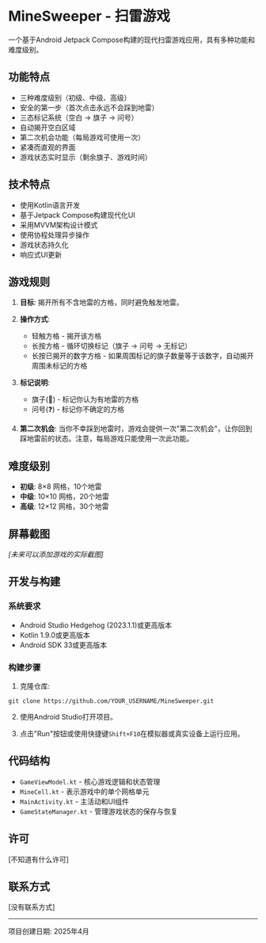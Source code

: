 # MineSweeper - 扫雷游戏

一个基于Android Jetpack Compose构建的现代扫雷游戏应用，具有多种功能和难度级别。

## 功能特点

- 三种难度级别（初级、中级、高级）
- 安全的第一步（首次点击永远不会踩到地雷）
- 三态标记系统（空白 -> 旗子 -> 问号）
- 自动揭开空白区域
- 第二次机会功能（每局游戏可使用一次）
- 紧凑而直观的界面
- 游戏状态实时显示（剩余旗子、游戏时间）

## 技术特点

- 使用Kotlin语言开发
- 基于Jetpack Compose构建现代化UI
- 采用MVVM架构设计模式
- 使用协程处理异步操作
- 游戏状态持久化
- 响应式UI更新

## 游戏规则

1. **目标**: 揭开所有不含地雷的方格，同时避免触发地雷。
2. **操作方式**:
   - 轻触方格 - 揭开该方格
   - 长按方格 - 循环切换标记（旗子 -> 问号 -> 无标记）
   - 长按已揭开的数字方格 - 如果周围标记的旗子数量等于该数字，自动揭开周围未标记的方格

3. **标记说明**:
   - 旗子(🚩) - 标记你认为有地雷的方格
   - 问号(❓) - 标记你不确定的方格

4. **第二次机会**: 当你不幸踩到地雷时，游戏会提供一次"第二次机会"，让你回到踩地雷前的状态。注意，每局游戏只能使用一次此功能。

## 难度级别

- **初级**: 8×8 网格，10个地雷
- **中级**: 10×10 网格，20个地雷
- **高级**: 12×12 网格，30个地雷

## 屏幕截图

_[未来可以添加游戏的实际截图]_

## 开发与构建

### 系统要求

- Android Studio Hedgehog (2023.1.1)或更高版本
- Kotlin 1.9.0或更高版本
- Android SDK 33或更高版本

### 构建步骤

1. 克隆仓库:
```
git clone https://github.com/YOUR_USERNAME/MineSweeper.git
```

2. 使用Android Studio打开项目。

3. 点击"Run"按钮或使用快捷键`Shift+F10`在模拟器或真实设备上运行应用。

## 代码结构

- `GameViewModel.kt` - 核心游戏逻辑和状态管理
- `MineCell.kt` - 表示游戏中的单个网格单元
- `MainActivity.kt` - 主活动和UI组件
- `GameStateManager.kt` - 管理游戏状态的保存与恢复

## 许可

[不知道有什么许可]

## 联系方式

[没有联系方式]

---

项目创建日期: 2025年4月
